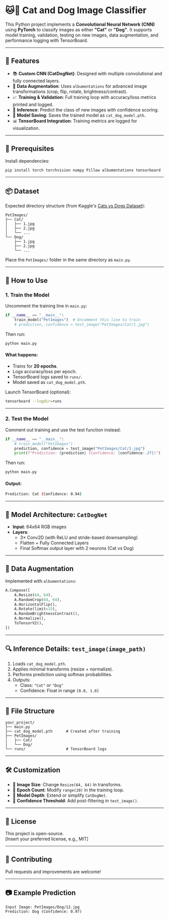 # 🐱🐶 Cat and Dog Image Classifier

This Python project implements a **Convolutional Neural Network (CNN)** using **PyTorch** to classify images as either **"Cat"** or **"Dog"**. It supports model training, validation, testing on new images, data augmentation, and performance logging with TensorBoard.

---

## 🚀 Features

- 📚 **Custom CNN (CatDogNet)**: Designed with multiple convolutional and fully connected layers.
- 🧪 **Data Augmentation**: Uses `albumentations` for advanced image transformations (crop, flip, rotate, brightness/contrast).
- 📈 **Training & Validation**: Full training loop with accuracy/loss metrics printed and logged.
- 🧠 **Inference**: Predict the class of new images with confidence scoring.
- 💾 **Model Saving**: Saves the trained model as `cat_dog_model.pth`.
- 📊 **TensorBoard Integration**: Training metrics are logged for visualization.

---

## 🧰 Prerequisites

Install dependencies:

```bash
pip install torch torchvision numpy Pillow albumentations tensorboard
```

---

## 📦 Dataset

Expected directory structure (from Kaggle's [Cats vs Dogs Dataset](https://www.kaggle.com/c/dogs-vs-cats/data)):

```
PetImages/
├── Cat/
│   ├── 1.jpg
│   ├── 2.jpg
│   └── ...
└── Dog/
    ├── 1.jpg
    ├── 2.jpg
    └── ...
```

Place the `PetImages/` folder in the same directory as `main.py`.

---

## 🏁 How to Use

### 1. Train the Model

Uncomment the training line in `main.py`:

```python
if __name__ == "__main__":
    train_model("PetImages")  # Uncomment this line to train
    # prediction, confidence = test_image("PetImages/Cat/1.jpg")
```

Then run:

```bash
python main.py
```

#### What happens:
- Trains for **20 epochs**.
- Logs accuracy/loss per epoch.
- TensorBoard logs saved to `runs/`.
- Model saved as `cat_dog_model.pth`.

Launch TensorBoard (optional):

```bash
tensorboard --logdir=runs
```

---

### 2. Test the Model

Comment out training and use the test function instead:

```python
if __name__ == "__main__":
    # train_model("PetImages")
    prediction, confidence = test_image("PetImages/Cat/1.jpg")
    print(f"Prediction: {prediction} (Confidence: {confidence:.2f})")
```

Then run:

```bash
python main.py
```

#### Output:

```bash
Prediction: Cat (Confidence: 0.94)
```

---

## 🧠 Model Architecture: `CatDogNet`

- **Input**: 64x64 RGB images
- **Layers**:
  - 3× Conv2D (with ReLU and stride-based downsampling)
  - Flatten + Fully Connected Layers
  - Final Softmax output layer with 2 neurons (Cat vs Dog)

---

## 🧪 Data Augmentation

Implemented with `albumentations`:

```python
A.Compose([
    A.Resize(64, 64),
    A.RandomCrop(64, 64),
    A.HorizontalFlip(),
    A.Rotate(limit=15),
    A.RandomBrightnessContrast(),
    A.Normalize(),
    ToTensorV2(),
])
```

---

## 🔍 Inference Details: `test_image(image_path)`

1. Loads `cat_dog_model.pth`.
2. Applies minimal transforms (resize + normalize).
3. Performs prediction using softmax probabilities.
4. Outputs:
   - Class: `"Cat"` or `"Dog"`
   - Confidence: Float in range `[0.0, 1.0]`

---

## 📁 File Structure

```
your_project/
├── main.py
├── cat_dog_model.pth      # Created after training
├── PetImages/
│   ├── Cat/
│   └── Dog/
└── runs/                  # TensorBoard logs
```

---

## 🛠 Customization

- 🔢 **Image Size**: Change `Resize(64, 64)` in transforms.
- 🔁 **Epoch Count**: Modify `range(20)` in the training loop.
- 🧠 **Model Depth**: Extend or simplify `CatDogNet`.
- 🎯 **Confidence Threshold**: Add post-filtering in `test_image()`.

---

## 📜 License

This project is open-source.  
[Insert your preferred license, e.g., MIT]

---

## 🤝 Contributing

Pull requests and improvements are welcome!

---

## 📷 Example Prediction

```
Input Image: PetImages/Dog/12.jpg
Prediction: Dog (Confidence: 0.97)
```
